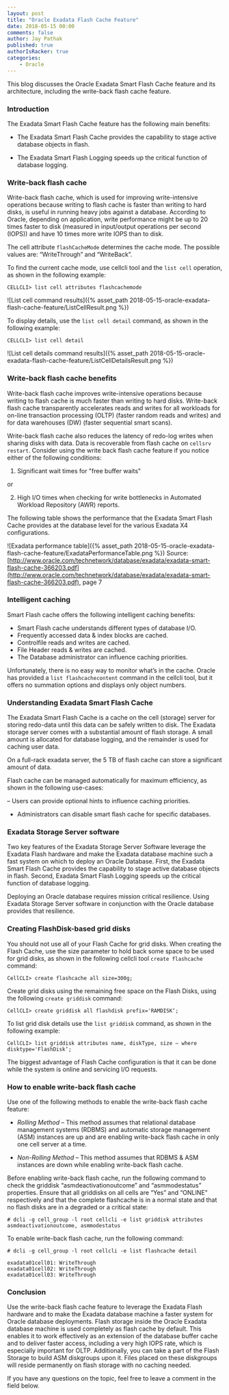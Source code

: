 ```yaml
---
layout: post
title: "Oracle Exadata Flash Cache Feature"
date: 2018-05-15 00:00
comments: false
author: Jay Pathak
published: true
authorIsRacker: true
categories:
    - Oracle
---
```


This blog discusses the Oracle Exadata Smart Flash Cache feature and its
architecture, including the write-back flash cache feature.

<!-- more -->

### Introduction

The Exadata Smart Flash Cache feature has the following main benefits:

- The Exadata Smart Flash Cache provides the capability to stage active database
  objects in flash.

- The Exadata Smart Flash Logging speeds up the critical function of database
  logging.

### Write-back flash cache

Write-back flash cache, which is used for improving write-intensive
operations because writing to flash cache is faster than writing to hard disks,
is useful in running heavy jobs against a database. According to Oracle,
depending on application, write performance might be up to 20 times faster
to disk (measured in input/output operations per second (IOPS)) and have
10 times more write IOPS than to disk.

The cell attribute `flashCacheMode` determines the cache mode. The possible
values are: “WriteThrough” and “WriteBack”.

To find the current cache mode, use cellcli tool and the `list cell` operation,
as shown in the following example:

    CELLCLI> list cell attributes flashcachemode

![List cell command results]({% asset_path 2018-05-15-oracle-exadata-flash-cache-feature/ListCellResult.png %})

To display details, use the `list cell detail` command, as shown in the following
example:

    CELLCLI> list cell detail

![List cell details command results]({% asset_path 2018-05-15-oracle-exadata-flash-cache-feature/ListCellDetailsResult.png %})


### Write-back flash cache benefits

Write-back flash cache improves write-intensive operations because writing to
flash cache is much faster than writing to hard disks. Write-back flash cache
transparently accelerates reads and writes for all workloads for on-line
transaction processing (OLTP) (faster random reads and writes) and for
data warehouses (DW) (faster sequential smart scans).

Write-back flash cache also reduces the latency of redo-log writes when sharing
disks with data. Data is recoverable from flash cache on `cellsrv restart`.
Consider using the write back flash cache feature if you notice either of the
following conditions:

1) Significant wait times for "free buffer waits"

or

2) High I/O times when checking for write bottlenecks in Automated Workload
   Repository (AWR) reports.

The following table shows the performance that the Exadata Smart Flash Cache
provides at the database level for the various Exadata X4 configurations.

![Exadata performance table]({% asset_path 2018-05-15-oracle-exadata-flash-cache-feature/ExadataPerformanceTable.png %})
Source: [http://www.oracle.com/technetwork/database/exadata/exadata-smart-flash-cache-366203.pdf](http://www.oracle.com/technetwork/database/exadata/exadata-smart-flash-cache-366203.pdf), page 7

### Intelligent caching

Smart Flash cache offers the following intelligent caching benefits:

- Smart Flash cache understands different types of database I/O.
- Frequently accessed data & index blocks are cached.
- Controlfile reads and writes are cached.
- File Header reads & writes are cached.
- The Database administrator can influence caching priorities.

Unfortunately, there is no easy way to monitor what’s in the cache. Oracle has
provided a `list flashcachecontent` command in the cellcli tool, but it offers
no summation options and displays only object numbers.

### Understanding Exadata Smart Flash Cache

The Exadata Smart Flash Cache is a cache on the cell (storage) server for
storing redo-data until this data can be safely written to disk. The Exadata
storage server comes with a substantial amount of flash storage. A small amount
is allocated for database logging, and the remainder is used for caching user
data.

On a full-rack exadata server, the 5 TB of flash cache can store a significant
amount of data.

Flash cache can be managed automatically for maximum efficiency, as shown in
the following use-cases:

– Users can provide optional hints to influence caching priorities.
- Administrators can disable smart flash cache for specific databases.


### Exadata Storage Server software

Two key features of the Exadata Storage Server Software leverage the Exadata
Flash hardware and make the Exadata database machine such a fast system on which
to deploy an Oracle Database. First, the Exadata Smart Flash Cache provides the
capability to stage active database objects in flash. Second, Exadata Smart
Flash Logging speeds up the critical function of database logging.

Deploying an Oracle database requires mission critical resilience. Using Exadata
Storage Server software in conjunction with the Oracle database provides that
resilience.

### Creating FlashDisk-based grid disks

You should not use all of your Flash Cache for grid disks. When creating the
Flash Cache, use the size parameter to hold back some space to be used for grid
disks, as shown in the following cellcli tool `create flashcache` command:

    CellCLI> create flashcache all size=300g;

Create grid disks using the remaining free space on the Flash Disks, using the
following `create griddisk` command:

    CellCLI> create griddisk all flashdisk prefix='RAMDISK‘;

To list grid disk details use the `list griddisk` command, as shown in the
following example:

    CellCLI> list griddisk attributes name, diskType, size – where disktype='FlashDisk‘;

The biggest advantage of Flash Cache configuration is that it can be done
while the system is online and servicing I/O requests.

### How to enable write-back flash cache

Use one of the following methods to enable the write-back flash cache feature:

- *Rolling Method* – This method assumes that relational database management
  systems (RDBMS) and automatic storage management (ASM) instances are up and
  are enabling write-back flash cache in only one cell server at a time.

- *Non-Rolling Method* – This method assumes that RDBMS & ASM instances are down
  while enabling write-back flash cache.

Before enabling write-back flash cache, run the following command to check
the griddisk “asmdeactivationoutcome” and “asmmodestatus” properties. Ensure
that all griddisks on all cells are “Yes” and “ONLINE” respectively and that
the complete flashcache is in a normal state and that no flash disks are in
a degraded or a critical state:

    # dcli -g cell_group -l root cellcli -e list griddisk attributes asmdeactivationoutcome, asmmodestatus

To enable write-back flash cache, run the following command:

    # dcli -g cell_group -l root cellcli -e list flashcache detail

    exadata01cell01: WriteThrough
    exadata01cell02: WriteThrough
    exadata01cell03: WriteThrough

### Conclusion

Use the write-back flash cache feature to leverage the Exadata Flash hardware
and to make the Exadata database machine a faster system for Oracle database
deployments. Flash storage inside the Oracle Exadata database machine is used
completely as flash cache by default.  This enables it to work effectively as
an extension of the database buffer cache and to deliver faster access,
including a very high IOPS rate, which is especially important for OLTP.
Additionally, you can take a part of the Flash Storage to build ASM diskgroups
upon it. Files placed on these diskgroups will reside permanently on flash
storage with no caching needed.

If you have any questions on the topic, feel free to leave a comment in the
field below.
